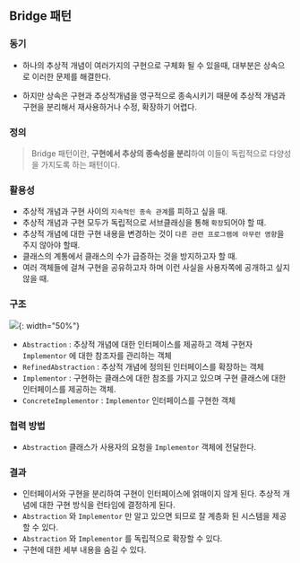 ## Bridge 패턴

### 동기

- 하나의 추상적 개념이 여러가지의 구현으로 구체화 될 수 있을때, 대부분은 상속으로 이러한 문제를 해결한다.

- 하지만 상속은 구현과 추상적개념을 영구적으로 종속시키기 때문에 추상적 개념과 구현을 분리해서 재사용하거나 수정, 확장하기 어렵다.

### 정의

> Bridge 패턴이란, **구현에서 추상의 종속성을 분리**하여 이들이 독립적으로 다양성을 가지도록 하는 패턴이다.

### 활용성

- 추상적 개념과 구현 사이의 `지속적인 종속 관계`를 피하고 싶을 때.
- 추상적 개념과 구현 모두가 독립적으로 서브클래싱을 통해 `확장`되어야 할 때.
- 추상적 개념에 대한 구현 내용을 변경하는 것이 `다른 관련 프로그램에 아무런 영향`을 주지 않아야 할때.
- 클래스의 계통에서 클래스의 수가 급증하는 것을 방지하고자 할 때.
- 여러 객체들에 걸쳐 구현을 공유하고자 하며 이런 사실을 사용자쪽에 공개하고 싶지 않을 때.

### 구조

![](https://t1.daumcdn.net/cfile/tistory/24391F4553E0844D08){: width="50%"}

- `Abstraction` : 추상적 개념에 대한 인터페이스를 제공하고 객체 구현자 `Implementor` 에 대한 참조자를 관리하는 객체
- `RefinedAbstraction` : 추상적 개념에 정의된 인터페이스를 확장하는 객체
- `Implementor` : 구현하는 클래스에 대한 참조를 가지고 있으며 구현 클래스에 대한 인터페이스를 제공하는 객체.
- `ConcreteImplementor` : `Implementor` 인터페이스를 구현한 객체

### 협력 방법

- `Abstraction` 클래스가 사용자의 요청을 `Implementor` 객체에 전달한다.

### 결과

- 인터페이서와 구현을 분리하여 구현이 인터페이스에 얽매이지 않게 된다. 추상적 개념에 대한 구현 방식을 런타임에 결정하게 된다.
- `Abstraction` 와 `Implementor` 만 알고 있으면 되므로 잘 계층화 된 시스템을 제공할 수 있다.
- `Abstraction` 와 `Implementor` 를 독립적으로 확장할 수 있다.
- 구현에 대한 세부 내용을 숨길 수 있다.
